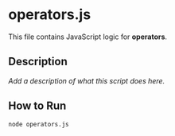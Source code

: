 # operators.js

This file contains JavaScript logic for **operators**.

## Description
_Add a description of what this script does here._

## How to Run
```bash
node operators.js
```
